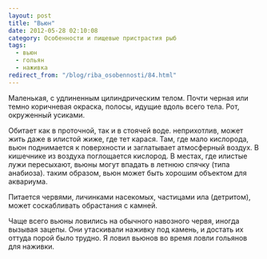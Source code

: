 ```yaml
---
layout: post
title: "Вьюн"
date: 2012-05-28 02:10:08
category: Особенности и пищевые пристрастия рыб
tags:
  - вьюн
  - гольян
  - наживка
redirect_from: "/blog/riba_osobennosti/84.html"
---
```

Маленькая, с удлиненным цилиндрическим телом. Почти черная или темно
коричневая окраска, полосы, идущие вдоль всего тела. Рот, окруженный
усиками.

Обитает как в проточной, так и в стоячей воде. неприхотлив, может жить
даже в илистой жиже, где тет карася. Там, где мало кислорода, вьюн
поднимается к поверхности и заглатывает атмосферный воздух. В кишечнике
из воздуха поглощается кислород. В местах, где илистые лужи пересыхают,
вьюны могут впадать в летнюю спячку (типа анабиоза). таким образом, вьюн
может быть хорошим объектом для аквариума.

Питается червями, личинками насекомых, частицами ила (детритом), может
соскабливать обрастания с камней.

Чаще всего вьюны ловились на обычного навозного червя, иногда вызывая
зацепы. Они утаскивали наживку под камень, и достать их оттуда порой
было трудно. Я ловил вьюнов во время ловли гольянов для наживки.
